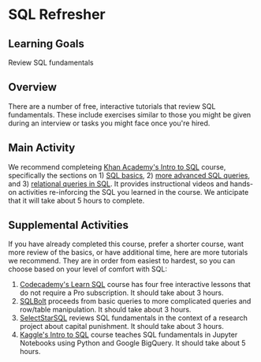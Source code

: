 # SQL Refresher

## Learning Goals

Review SQL fundamentals

## Overview

There are a number of free, interactive tutorials that review SQL fundamentals. These include exercises similar to those you might be given during an interview or tasks you might face once you're hired.

## Main Activity

We recommend completeing [Khan Academy's Intro to SQL](https://www.khanacademy.org/computing/computer-programming/sql) course, specifically the sections on 1) [SQL basics](https://www.khanacademy.org/computing/computer-programming/sql#sql-basics), 2) [more advanced SQL queries](https://www.khanacademy.org/computing/computer-programming/sql#more-advanced-sql-queries), and 3) [relational queries in SQL](https://www.khanacademy.org/computing/computer-programming/sql#relational-queries-in-sql). It provides instructional videos and hands-on activities re-inforcing the SQL you learned in the course. We anticipate that it will take about 5 hours to complete.

## Supplemental Activities

If you have already completed this course, prefer a shorter course, want more review of the basics, or have additional time, here are more tutorials we recommend. They are in order from easiest to hardest, so you can choose based on your level of comfort with SQL:

1. [Codecademy's Learn SQL](https://www.codecademy.com/learn/learn-sql) course has four free interactive lessons that do not require a Pro subscription. It should take about 3 hours.
2. [SQLBolt](https://sqlbolt.com/) proceeds from basic queries to more complicated queries and row/table manipulation. It should take about 3 hours.
3. [SelectStarSQL](https://selectstarsql.com/) reviews SQL fundamentals in the context of a research project about capital punishment. It should take about 3 hours.
4. [Kaggle's Intro to SQL](https://www.kaggle.com/learn/intro-to-sql) course teaches SQL fundamentals in Jupyter Notebooks using Python and Google BigQuery. It should take about 5 hours.
